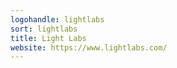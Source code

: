 ```yaml
---
logohandle: lightlabs
sort: lightlabs
title: Light Labs
website: https://www.lightlabs.com/
---
```

